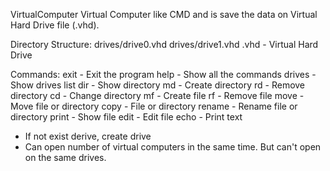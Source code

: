 VirtualComputer
Virtual Computer like CMD and is save the data on Virtual Hard Drive file (.vhd).

Directory Structure:
drives/drive0.vhd
drives/drive1.vhd
.vhd - Virtual Hard Drive

Commands:
exit - Exit the program
help - Show all the commands
drives - Show drives list
dir - Show directory
md - Create directory
rd - Remove directory
cd - Change directory
mf - Create file
rf - Remove file
move - Move file or directory
copy - File or directory
rename - Rename file or directory
print - Show file
edit - Edit file
echo - Print text

* If not exist derive, create drive
* Can open number of virtual computers in the same time. But can't open on the same drives.